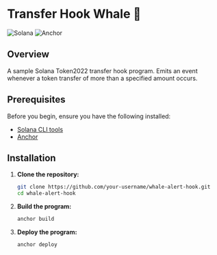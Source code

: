 # Transfer Hook Whale 🐳

![Solana](https://img.shields.io/badge/Solana-2022-green)
![Anchor](https://img.shields.io/badge/Anchor-v0.20.0-blue)

## Overview

A sample Solana Token2022 transfer hook program. Emits an event whenever a token transfer of more than a specified amount occurs.

## Prerequisites

Before you begin, ensure you have the following installed:

-   [Solana CLI tools](https://docs.solana.com/cli/install-solana-cli-tools)
-   [Anchor](https://project-serum.github.io/anchor/getting-started/installation.html)

## Installation

1. **Clone the repository:**

    ```bash
    git clone https://github.com/your-username/whale-alert-hook.git
    cd whale-alert-hook
    ```

2. **Build the program:**

    ```bash
    anchor build
    ```

3. **Deploy the program:**
    ```bash
    anchor deploy
    ```
